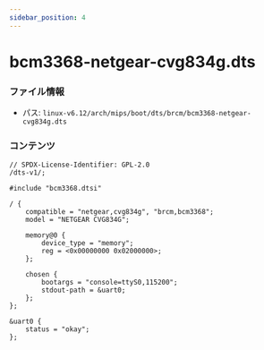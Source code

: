 ```yaml
---
sidebar_position: 4
---
```

# bcm3368-netgear-cvg834g.dts

### ファイル情報

- パス: `linux-v6.12/arch/mips/boot/dts/brcm/bcm3368-netgear-cvg834g.dts`

### コンテンツ

```dts
// SPDX-License-Identifier: GPL-2.0
/dts-v1/;

#include "bcm3368.dtsi"

/ {
	compatible = "netgear,cvg834g", "brcm,bcm3368";
	model = "NETGEAR CVG834G";

	memory@0 {
		device_type = "memory";
		reg = <0x00000000 0x02000000>;
	};

	chosen {
		bootargs = "console=ttyS0,115200";
		stdout-path = &uart0;
	};
};

&uart0 {
	status = "okay";
};

```
